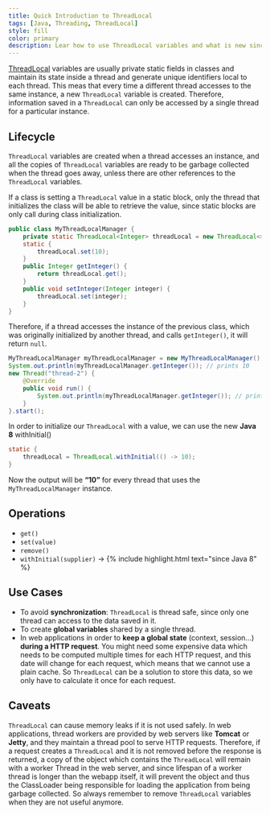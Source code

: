 ```yaml
---
title: Quick Introduction to ThreadLocal
tags: [Java, Threading, ThreadLocal]
style: fill
color: primary
description: Lear how to use ThreadLocal variables and what is new since Java 8.
---
```


[ThreadLocal](https://docs.oracle.com/javase/7/docs/api/java/lang/ThreadLocal.html) variables are usually private static fields in classes and maintain its state inside a thread and generate unique identifiers local to each thread. This meas that every time a different thread accesses to the same instance, a new `ThreadLocal` variable is created. Therefore, information saved in a `ThreadLocal` can only be accessed by a single thread for a particular instance.

## Lifecycle

`ThreadLocal` variables are created when a thread accesses an instance, and all the copies of `ThreadLocal` variables are ready to be garbage collected when the thread goes away, unless there are other references to the `ThreadLocal` variables.

If a class is setting a `ThreadLocal` value in a static block, only the thread that initializes the class will be able to retrieve the value, since static blocks are only call during class initialization.

```java
public class MyThreadLocalManager {
    private static ThreadLocal<Integer> threadLocal = new ThreadLocal<>();
    static {
        threadLocal.set(10);
    }
    public Integer getInteger() {
        return threadLocal.get();
    }
    public void setInteger(Integer integer) {
        threadLocal.set(integer);
    }
}
```

Therefore, if a thread accesses the instance of the previous class, which was originally initialized by another thread, and calls `getInteger()`, it will return `null`.

```java
MyThreadLocalManager myThreadLocalManager = new MyThreadLocalManager();
System.out.println(myThreadLocalManager.getInteger()); // prints 10
new Thread("thread-2") {
    @Override
    public void run() {
        System.out.println(myThreadLocalManager.getInteger()); // prints null
    }
}.start();
```

In order to initialize our `ThreadLocal` with a value, we can use the new **Java 8** withInitial()

```java
static {
    threadLocal = ThreadLocal.withInitial(() -> 10);
}
```

Now the output will be **“10”** for every thread that uses the `MyThreadLocalManager` instance.

## Operations

- `get()`
- `set(value)`
- `remove()`
- `withInitial(supplier)` -> {% include highlight.html text="since Java 8" %}

## Use Cases

- To avoid **synchronization**: `ThreadLocal` is thread safe, since only one thread can access to the data saved in it.
- To create **global variables** shared by a single thread.
- In web applications in order to **keep a global state** (context, session…) **during a HTTP request**.  You might need some expensive data which needs to be computed multiple times for each HTTP request, and this date will change for each request, which means that we cannot use a plain cache. So `ThreadLocal` can be a solution to store this data, so we only have to calculate it once for each request.

## Caveats

`ThreadLocal` can cause memory leaks if it is not used safely. In web applications, thread workers are provided by web servers like **Tomcat** or **Jetty**, and they maintain a thread pool to serve HTTP requests. Therefore, if a request creates a `ThreadLocal` and it is not removed before the response is returned, a copy of the object which contains the `ThreadLocal` will remain with a worker Thread in the web server, and since lifespan of a worker thread is longer than the webapp itself, it will prevent the object and thus the ClassLoader being responsible for loading the application from being garbage collected. So always remember to remove `ThreadLocal` variables when they are not useful anymore.